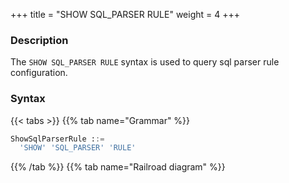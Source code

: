 +++
title = "SHOW SQL_PARSER RULE"
weight = 4
+++

### Description

The `SHOW SQL_PARSER RULE` syntax is used to query sql parser rule configuration.

### Syntax

{{< tabs >}}
{{% tab name="Grammar" %}}
```sql
ShowSqlParserRule ::=
  'SHOW' 'SQL_PARSER' 'RULE'
```
{{% /tab %}}
{{% tab name="Railroad diagram" %}}
<iframe frameborder="0" name="diagram" id="diagram" width="100%" height="100%"></iframe>
{{% /tab %}}
{{< /tabs >}}

### Return Value Description

| Column                    | Description                       |
|---------------------------|-----------------------------------|
| sql_comment_parse_enabled | SQL comment parse enabled status  |
| parse_tree_cache          | parse tree cache configuration    |
| sql_statement_cache       | SQL statement cache configuration |

### Example

- Query sql parser rule configuration

```sql
SHOW SQL_PARSER RULE;
```

```sql
mysql> SHOW SQL_PARSER RULE;
+---------------------------+-----------------------------------------+-------------------------------------------+
| sql_comment_parse_enabled | parse_tree_cache                        | sql_statement_cache                       |
+---------------------------+-----------------------------------------+-------------------------------------------+
| false                     | initialCapacity: 128, maximumSize: 1024 | initialCapacity: 2000, maximumSize: 65535 |
+---------------------------+-----------------------------------------+-------------------------------------------+
1 row in set (0.05 sec)
```

### Reserved word

`SHOW`, `SQL_PARSER`, `RULE`

### Related links

- [Reserved word](/en/user-manual/shardingsphere-proxy/distsql/syntax/reserved-word/)
